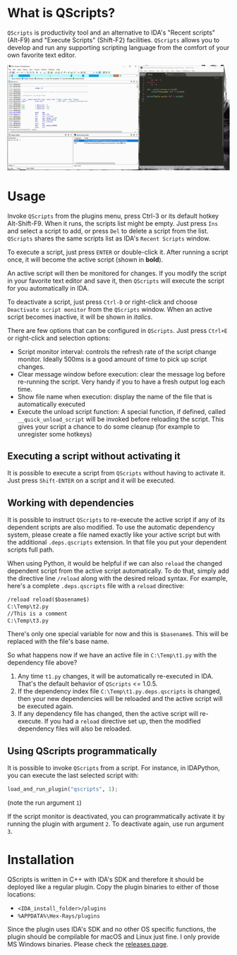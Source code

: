 # What is QScripts?

`QScripts` is productivity tool and an alternative to IDA's "Recent scripts" (Alt-F9) and "Execute Scripts" (Shift-F2) facilities. `QScripts` allows you to develop and run any supporting scripting language from the comfort of your own favorite text editor.

![Quick introduction](docs/_resources/qscripts-vid-1.gif)

# Usage

Invoke `QScripts` from the plugins menu, press Ctrl-3 or its default hotkey Alt-Shift-F9.
When it runs, the scripts list might be empty. Just press `Ins` and select a script to add, or press `Del` to delete a script from the list.
`QScripts` shares the same scripts list as IDA's `Recent Scripts` window.

To execute a script, just press `ENTER` or double-click it. After running a script once, it will become the active script (shown in **bold**).

An active script will then be monitored for changes. If you modify the script in your favorite text editor and save it, then `QScripts` will execute the script for you automatically in IDA.

To deactivate a script, just press `Ctrl-D` or right-click and choose `Deactivate script monitor` from the `QScripts` window. When an active script becomes inactive, it will be shown in *italics*.

There are few options that can be configured in `QScripts`. Just press `Ctrl+E` or right-click and selection options:

* Script monitor interval: controls the refresh rate of the script change monitor. Ideally 500ms is a good amount of time to pick up script changes.
* Clear message window before execution: clear the message log before re-running the script. Very handy if you to have a fresh output log each time.
* Show file name when execution: display the name of the file that is automatically executed
* Execute the unload script function: A special function, if defined, called `__quick_unload_script` will be invoked before reloading the script. This gives your script a chance to do some cleanup (for example to unregister some hotkeys)

## Executing a script without activating it

It is possible to execute a script from `QScripts` without having to activate it. Just press `Shift-ENTER` on a script and it will be executed.

## Working with dependencies

It is possible to instruct `QScripts` to re-execute the active script if any of its dependent scripts are also modified. To use the automatic dependency system, please create a file named exactly like your active script but with the additional `.deps.qscripts` extension. In that file you put your dependent scripts full path.

When using Python, it would be helpful if we can also `reload` the changed dependent script from the active script automatically. To do that, simply add the directive line `/reload` along with the desired reload syntax. For example, here's a complete `.deps.qscripts` file with a `reload` directive:
```
/reload reload($basename$)
C:\Temp\t2.py
//This is a comment
C:\Temp\t3.py
```

There's only one special variable for now and this is `$basename$`. This will be replaced with the file's base name.

So what happens now if we have an active file in `C:\Temp\t1.py` with the dependency file above?

1. Any time `t1.py` changes, it will be automatically re-executed in IDA. That's the default behavior of `QScripts` <= 1.0.5.
2. If the dependency index file `C:\Temp\t1.py.deps.qscripts` is changed, then your new dependencies will be reloaded and the active script will be executed again.
3. If any dependency file has changed, then the active script will re-execute. If you had a `reload` directive set up, then the modified dependency files will also be reloaded.

## Using QScripts programmatically
It is possible to invoke `QScripts` from a script. For instance, in IDAPython, you can execute the last selected script with:

```python
load_and_run_plugin("qscripts", 1);
```

(note the run argument `1`)

If the script monitor is deactivated, you can programmatically activate it by running the plugin with argument `2`. To deactivate again, use run argument `3`.

# Installation

QScripts is written in C++ with IDA's SDK and therefore it should be deployed like a regular plugin. Copy the plugin binaries to either of those locations:
* `<IDA_install_folder>/plugins`
* `%APPDATA%\Hex-Rays/plugins`

Since the plugin uses IDA's SDK and no other OS specific functions, the plugin should be compilable for macOS and Linux just fine. I only provide MS Windows binaries. Please check the [releases page](https://github.com/0xeb/ida-qscripts/releases).
